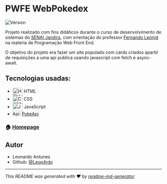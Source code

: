# PWFE WebPokedex 
![Version](https://img.shields.io/badge/version-1.0-blue.svg?cacheSeconds=2592000)

Projeto realizado com fins didáticos durante o curso de desenvolvimento de sistemas do 
<a href="https://jandira.sp.senai.br/">SENAI Jandira</a>, com orientação do professor 
<a href="https://github.com/fernandoleonid">Fernando Leonid</a> na materia de Programação Web Front End.

O objetivo do projeto era fazer um site populado com cards criados apartir de requisições a uma api publica
usando javascript com fetch e async-await.

## Tecnologias usadas:
- <img align="center" alt="HTML-5" height="25" width="32" src="https://cdn.jsdelivr.net/gh/devicons/devicon/icons/html5/html5-original-wordmark.svg"> HTML
- <img align="center" alt="CSS3" height="25" width="32" src="https://cdn.jsdelivr.net/gh/devicons/devicon/icons/css3/css3-original-wordmark.svg"> CSS
- <img align="center" alt="JavaScript" height="25" width="32" src="https://cdn.jsdelivr.net/gh/devicons/devicon/icons/javascript/javascript-original.svg"> JavaScript
- Api: <a href="https://pokeapi.co/">PokeApi</a>


### 🏠 [Homepage](https://leop4rdo.github.io/pwfe_webpokedex/)

## Autor

- Leonardo Antunes
- Github: [@Leop4rdo](https://github.com/Leop4rdo)

***
_This README was generated with ❤️ by [readme-md-generator](https://github.com/kefranabg/readme-md-generator)_
